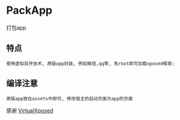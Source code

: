 # PackApp
打包app

## 特点
    
    使用虚拟双开技术, 原版app封装, 例如微信,qq等, 免root即可加载xposed框架;

## 编译注意
    
    原版app放在assets中即可, 修改宿主的启动页面为app的页面

感谢 [VirtualXposed](https://github.com/android-hacker/VirtualXposed)
